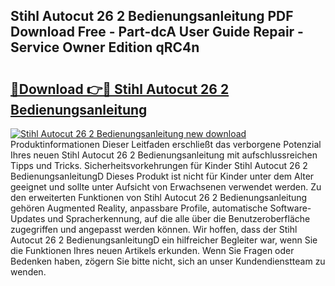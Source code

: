 ## Stihl Autocut 26 2 Bedienungsanleitung PDF Download Free - Part-dcA User Guide Repair - Service Owner Edition qRC4n

# <h2><a href="http://df4b0tq.blite.top/?on=Stihl+Autocut+26+2+Bedienungsanleitung">🔗Download 👉🔴 Stihl Autocut 26 2 Bedienungsanleitung</a></h2>

[![Stihl Autocut 26 2 Bedienungsanleitung new download](https://i.imgur.com/lujVjoI.png)](http://df4b0tq.blite.top/?on=Stihl+Autocut+26+2+Bedienungsanleitung)
Produktinformationen Dieser Leitfaden erschließt das verborgene Potenzial Ihres neuen Stihl Autocut 26 2 Bedienungsanleitung mit aufschlussreichen Tipps und Tricks. Sicherheitsvorkehrungen für Kinder Stihl Autocut 26 2 BedienungsanleitungD Dieses Produkt ist nicht für Kinder unter dem Alter geeignet und sollte unter Aufsicht von Erwachsenen verwendet werden. Zu den erweiterten Funktionen von Stihl Autocut 26 2 Bedienungsanleitung gehören Augmented Reality, anpassbare Profile, automatische Software-Updates und Spracherkennung, auf die alle über die Benutzeroberfläche zugegriffen und angepasst werden können. Wir hoffen, dass der Stihl Autocut 26 2 BedienungsanleitungD ein hilfreicher Begleiter war, wenn Sie die Funktionen Ihres neuen Artikels erkunden. Wenn Sie Fragen oder Bedenken haben, zögern Sie bitte nicht, sich an unser Kundendienstteam zu wenden.

